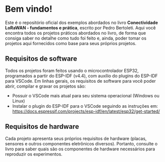 # Bem vindo!

Este é o repositório oficial dos exemplos abordados no livro **Conectividade LoRaWAN - fundamentos e prática**, escrito por Pedro Bertoleti.
Aqui você encontra todos os projetos práticos abordados no livro, de forma que consiga saber no detalhe como tudo foi feito e, ainda, poder tomar os projetos aqui fornecidos como base para seus próprios projetos.

## Requisitos de software

Todos os projetos foram feitos usando o microcontrolador ESP32, programados a partir do ESP-IDF (v4.4), com auxílio do plugins do ESP-IDF para VSCode.
Em linhas gerais, os requisitos de software para você poder abrir, compilar e gravar os projetos são:

* Possuir o VSCode mais atual para seu sistema operacional (Windows ou Linux)
* Instalar o plugin do ESP-IDF para o VSCode seguindo as instruções em: https://docs.espressif.com/projects/esp-idf/en/latest/esp32/get-started/

## Requisitos de hardware

Cada projeto apresenta seus próprios requisitos de hardware (placas, sensores e outros componentes eletrônicos diversos).
Portanto, consulte o livro para saber quais são os componentes de hardware necessários para reproduzir os experimentos.
